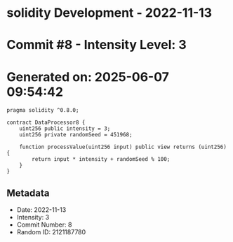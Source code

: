 ﻿# solidity Development - 2022-11-13
# Commit #8 - Intensity Level: 3
# Generated on: 2025-06-07 09:54:42
```solidity
pragma solidity ^0.8.0;

contract DataProcessor8 {
    uint256 public intensity = 3;
    uint256 private randomSeed = 451968;

    function processValue(uint256 input) public view returns (uint256) {
        return input * intensity + randomSeed % 100;
    }
}
```
## Metadata
- Date: 2022-11-13
- Intensity: 3
- Commit Number: 8
- Random ID: 2121187780
